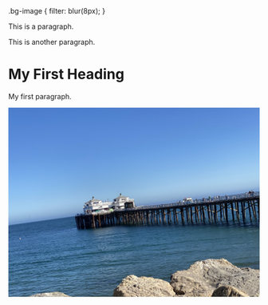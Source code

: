 

<!DOCTYPE html>

<html>
  <HEAD>
  <sytle>
    .bg-image {
  filter: blur(8px);
  }
  </sytle>
</HEAD>
 
<body>

<p>This is a paragraph.</p>
<p>This is another paragraph.</p>
<h1>My First Heading</h1>
<p>My first paragraph.</p>
  <div class="bg-image">
    <img  class="image" src="IMG_6004.jpeg">
  </div>

</body>
</html>
